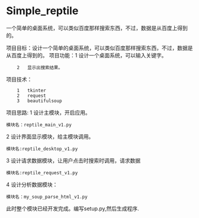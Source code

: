 # Simple_reptile
一个简单的桌面系统，可以类似百度那样搜索东西，不过，数据是从百度上得到的。

项目目标：设计一个简单的桌面系统，可以类似百度那样搜索东西，不过，数据是从百度上得到的。
项目功能：1  设计一个桌面系统，可以输入关键字。

```
    2   显示出搜索结果。
```

项目技术：

```
    1   tkinter
    2   request
    3   beautifulsoup
```

项目思路:
1   设计主模块，开启应用。

```
模块名：reptile_main_v1.py
```

2   设计界面显示模块，给主模块调用。

```
模块名:reptile_desktop_v1.py
```

3   设计请求数据模块，让用户点击时搜索时调用，请求数据

```
模块名:reptile_request_v1.py
```

4   设计分析数据模块：

```
模块名：my_soup_parse_html_v1.py
```

此时整个模块已经开发完成。编写setup.py,然后生成程序.